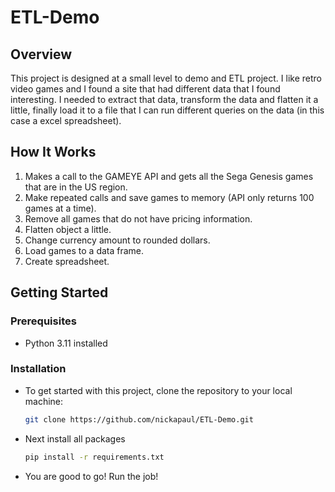 # ETL-Demo

## Overview

This project is designed at a small level to demo and ETL project. I like retro video games and I found a site that had different data that I found interesting. I needed to extract that data, transform the data and flatten it a little, finally load it to a file that I can run different queries on the data (in this case a excel spreadsheet).

## How It Works
1. Makes a call to the GAMEYE API and gets all the Sega Genesis games that are in the US region.
2. Make repeated calls and save games to memory (API only returns 100 games at a time).
3. Remove all games that do not have pricing information.
4. Flatten object a little.
5. Change currency amount to rounded dollars.
6. Load games to a data frame.
7. Create spreadsheet.


## Getting Started
### Prerequisites 
- Python 3.11 installed

### Installation

- To get started with this project, clone the repository to your local machine:
    ```bash
    git clone https://github.com/nickapaul/ETL-Demo.git
    ```
- Next install all packages
    ```bash
    pip install -r requirements.txt
    ```
- You are good to go! Run the job!